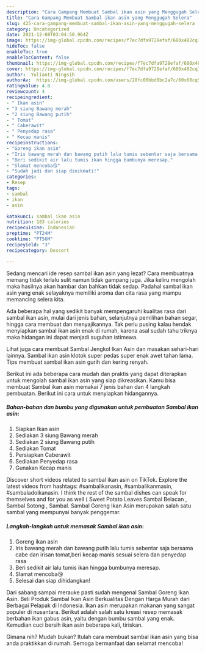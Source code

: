 ```yaml
---
description: "Cara Gampang Membuat Sambal ikan asin yang Menggugah Selera"
title: "Cara Gampang Membuat Sambal ikan asin yang Menggugah Selera"
slug: 425-cara-gampang-membuat-sambal-ikan-asin-yang-menggugah-selera
category: Uncategorized
date: 2021-12-08T03:04:50.964Z
image: https://img-global.cpcdn.com/recipes/f7ec7dfa9728efaf/680x482cq70/sambal-ikan-asin-foto-resep-utama.jpg
hideToc: false
enableToc: true
enableTocContent: false
thumbnail: https://img-global.cpcdn.com/recipes/f7ec7dfa9728efaf/680x482cq70/sambal-ikan-asin-foto-resep-utama.jpg
cover: https://img-global.cpcdn.com/recipes/f7ec7dfa9728efaf/680x482cq70/sambal-ikan-asin-foto-resep-utama.jpg
author:  Yulianti Ningsih
authorAv:  https://img-global.cpcdn.com/users/28fc00bbd0bc2a7c/60x60cq50/avatar.jpg
ratingvalue: 4.8
reviewcount: 4
recipeingredient:
- " Ikan asin"
- "3 siung Bawang merah"
- "2 siung Bawang putih"
- " Tomat"
- " Caberawit"
- " Penyedap rasa"
- " Kecap manis"
recipeinstructions:
- "Goreng ikan asin"
- "Iris bawang merah dan bawang putih lalu tumis sebentar saja bersama cabe dan irisan tomat,beri kecap manis sesuai selera dan penyedap rasa"
- "Beri sedikit air lalu tumis ikan hingga bumbunya meresap."
- "Slamat mencoba😘"
- "Sudah jadi dan siap dinikmati!"
categories:
- Resep
tags:
- sambal
- ikan
- asin

katakunci: sambal ikan asin 
nutrition: 183 calories
recipecuisine: Indonesian
preptime: "PT24M"
cooktime: "PT56M"
recipeyield: "3"
recipecategory: Dessert

---
```



Sedang mencari ide resep sambal ikan asin yang lezat? Cara membuatnya memang tidak terlalu sulit namun tidak gampang juga. Jika keliru mengolah maka hasilnya akan hambar dan bahkan tidak sedap. Padahal sambal ikan asin yang enak selayaknya memiliki aroma dan cita rasa yang mampu memancing selera kita.


Ada beberapa hal yang sedikit banyak mempengaruhi kualitas rasa dari sambal ikan asin, mulai dari jenis bahan, selanjutnya pemilihan bahan segar, hingga cara membuat dan menyajikannya. Tak perlu pusing kalau hendak menyiapkan sambal ikan asin enak di rumah, karena asal sudah tahu triknya maka hidangan ini dapat menjadi suguhan istimewa.

Lihat juga cara membuat Sambal Jengkol Ikan Asin dan masakan sehari-hari lainnya. Sambal ikan asin klotok super pedas super enak awet tahan lama. Tips membuat sambal ikan asin gurih dan kering renyah.


Berikut ini ada beberapa cara mudah dan praktis yang dapat diterapkan untuk mengolah sambal ikan asin yang siap dikreasikan. Kamu bisa membuat Sambal ikan asin memakai 7 jenis bahan dan 4 langkah pembuatan. Berikut ini cara untuk menyiapkan hidangannya.

<!--inarticleads1-->

##### Bahan-bahan dan bumbu yang digunakan untuk pembuatan Sambal ikan asin:

1. Siapkan  Ikan asin
1. Sediakan 3 siung Bawang merah
1. Sediakan 2 siung Bawang putih
1. Sediakan  Tomat
1. Persiapkan  Caberawit
1. Sediakan  Penyedap rasa
1. Gunakan  Kecap manis


Discover short videos related to sambal ikan asin on TikTok. Explore the latest videos from hashtags: #sambalikanasin, #sambalikanmasin, #sambaladoikanasin. I think the rest of the sambal dishes can speak for themselves and for you as well ( Sweet Potato Leaves Sambal Belacan , Sambal Sotong , Sambal. Sambal Goreng Ikan Asin merupakan salah satu sambal yang mempunyai banyak penggemar. 

<!--inarticleads2-->

##### Langkah-langkah untuk memasak Sambal ikan asin:

1. Goreng ikan asin
1. Iris bawang merah dan bawang putih lalu tumis sebentar saja bersama cabe dan irisan tomat,beri kecap manis sesuai selera dan penyedap rasa
1. Beri sedikit air lalu tumis ikan hingga bumbunya meresap.
1. Slamat mencoba😘
1. Selesai dan siap dihidangkan!

Dari sabang sampai merauke pasti sudah mengenal Sambal Goreng Ikan Asin. Beli Produk Sambal Ikan Asin Berkualitas Dengan Harga Murah dari Berbagai Pelapak di Indonesia. Ikan asin merupakan makanan yang sangat populer di nusantara. Berikut adalah salah satu kreasi resep memasak berbahan ikan gabus asin, yaitu dengan bumbu sambal yang enak. Kemudian cuci bersih ikan asin beberapa kali, tiriskan. 

Gimana nih? Mudah bukan? Itulah cara membuat sambal ikan asin yang bisa anda praktikkan di rumah. Semoga bermanfaat dan selamat mencoba!
